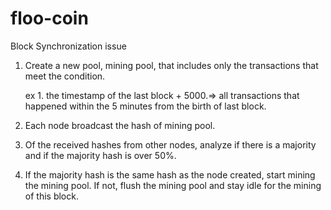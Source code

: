 # floo-coin


Block Synchronization issue

1. Create a new pool, mining pool, that includes only the transactions that meet the condition. 
   
     ex 1. the timestamp of the last block + 5000.=> all transactions that happened within the 5 minutes from the birth of last block.
     
     
2. Each node broadcast the hash of mining pool.

3. Of the received hashes from other nodes, analyze if there is a majority and if the majority hash is over 50%.

4. If the majority hash is the same hash as the node created, start mining the mining pool. If not, flush the mining pool and stay idle for the mining of this block.


